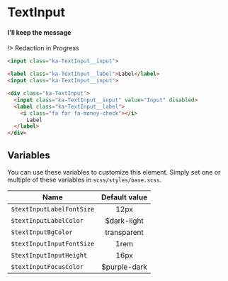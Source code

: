 # TextInput
#### I'll  keep the message
!> Redaction in Progress

```html
<input class="ka-TextInput__input">
```

```html
<label class="ka-TextInput__label">Label</label>
<input class="ka-TextInput__input">
```

```html
<div class="ka-TextInput">
  <input class="ka-TextInput__input" value="Input" disabled>
  <label class="ka-TextInput__label">
    <i class="fa far fa-money-check"></i>
      Label
  </label>
</div>
```

Variables
------
You can use these variables to customize this element. Simply set one or multiple of these variables in `scss/styles/base.scss`.

| Name  | Default value |
| ------- |:-----------:|
|`$textInputLabelFontSize` | 12px |
|`$textInputLabelColor` | $dark-light |
|`$textInputBgColor` | transparent |
|`$textInputInputFontSize` | 1rem |
|`$textInputInputHeight` | 16px |
|`$textInputFocusColor` | $purple-dark |
